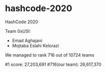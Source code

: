 # hashcode-2020
HashCode 2020

Team 0xUSI:
- Emad Aghajani
- Mojtaba Eslahi Kelorazi

We managed to rank 716 out of 10724 teams

#1 score: 27,203,691
#716(our team): 26,617,370
